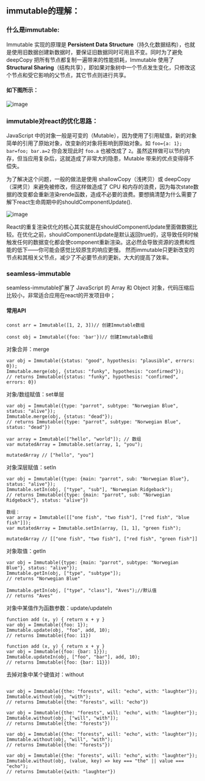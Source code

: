 ## immutable的理解：
### 什么是immutable:
 Immutable 实现的原理是 **Persistent Data Structure**（持久化数据结构），也就是使用旧数据创建新数据时，要保证旧数据同时可用且不变。同时为了避免 deepCopy 把所有节点都复制一遍带来的性能损耗，Immutable 使用了 **Structural Sharing**（结构共享），即如果对象树中一个节点发生变化，只修改这个节点和受它影响的父节点，其它节点则进行共享。
####  如下图所示：
 ![image](https://camo.githubusercontent.com/9e129aaf95d2a645a860dc26532796817e8085c0/687474703a2f2f696d672e616c6963646e2e636f6d2f7470732f69322f5442317a7a695f4b5858585858637458465858627262384f5658582d3631332d3537352e676966)
 
 ### immutable对react的优化思路：
 JavaScript 中的对象一般是可变的（Mutable），因为使用了引用赋值，新的对象简单的引用了原始对象，改变新的对象将影响到原始对象。如 `foo={a: 1}; bar=foo; bar.a=2` 你会发现此时 `foo.a` 也被改成了 `2`。虽然这样做可以节约内存，但当应用复杂后，这就造成了非常大的隐患，Mutable 带来的优点变得得不偿失。
 
 为了解决这个问题，一般的做法是使用 shallowCopy（浅拷贝）或 deepCopy（深拷贝）来避免被修改，但这样做造成了 CPU 和内存的浪费，因为每次state数据的改变都会重新渲染rende函数，造成不必要的浪费。要想搞清楚为什么需要了解下react生命周期中的shouldComponentUpdate().
 
  
 ![image](https://github.com/USTC-Han/USTC-Han.github.io/blob/master/pic/%E7%94%9F%E5%91%BD%E5%91%A8%E6%9C%9F.jpg)
 
 React的重复渲染优化的核心其实就是在shouldComponentUpdate里面做数据比较。在优化之前，shouldComponentUpdate是默认返回true的，这导致任何时候触发任何的数据变化都会使component重新渲染。这必然会导致资源的浪费和性能的低下——你可能会感觉比较原生的响应更慢。
 然而immutable只更新改变的节点和其相关父节点，减少了不必要节点的更新。大大的提高了效率。
###  seamless-immutable
seamless-immutable扩展了 JavaScript 的 Array 和 Object 对象，代码压缩后比较小，非常适合应用在react的开发项目中；
#### 常用API

```
const arr = Immutable([1, 2, 3])// 创建Immutable数组

const obj = Immutable({foo: 'bar'})// 创建Immutable数组

```
对象合并：merge

```
var obj = Immutable({status: "good", hypothesis: "plausible", errors: 0});
Immutable.merge(obj, {status: "funky", hypothesis: "confirmed"});
// returns Immutable({status: "funky", hypothesis: "confirmed", errors: 0})
```
对象/数组赋值：set单层

```
var obj = Immutable({type: "parrot", subtype: "Norwegian Blue", status: "alive"});
Immutable.merge(obj, {status: "dead"});
// returns Immutable({type: "parrot", subtype: "Norwegian Blue", status: "dead"})

var array = Immutable(["hello", "world"]); // 数组
var mutatedArray = Immutable.set(array, 1, "you");

mutatedArray // ["hello", "you"]
```
对象深层赋值：setIn

```
var obj = Immutable({type: {main: "parrot", sub: "Norwegian Blue"}, status: "alive"});
Immutable.setIn(obj, ["type", "sub"], "Norwegian Ridgeback");
// returns Immutable({type: {main: "parrot", sub: "Norwegian Ridgeback"}, status: "alive"})

数组：
var array = Immutable([["one fish", "two fish"], ["red fish", "blue fish"]]);
var mutatedArray = Immutable.setIn(array, [1, 1], "green fish");

mutatedArray // [["one fish", "two fish"], ["red fish", "green fish"]]
```
对象取值：getIn
```
var obj = Immutable({type: {main: "parrot", subtype: "Norwegian Blue"}, status: "alive"});
Immutable.getIn(obj, ["type", "subtype"]);
// returns "Norwegian Blue"

Immutable.getIn(obj, ["type", "class"], "Aves");//默认值
// returns "Aves"
```
对象中某值作为函数参数：update/updateIn
```
function add (x, y) { return x + y }
var obj = Immutable({foo: 1});
Immutable.update(obj, "foo", add, 10);
// returns Immutable({foo: 11})

function add (x, y) { return x + y }
var obj = Immutable({foo: {bar: 1}});
Immutable.updateIn(obj, ["foo", "bar"], add, 10);
// returns Immutable({foo: {bar: 11}})
```
去掉对象中某个键值对：without
```

var obj = Immutable({the: "forests", will: "echo", with: "laughter"});
Immutable.without(obj, "with");
// returns Immutable({the: "forests", will: "echo"})

var obj = Immutable({the: "forests", will: "echo", with: "laughter"});
Immutable.without(obj, ["will", "with"]);
// returns Immutable({the: "forests"})

var obj = Immutable({the: "forests", will: "echo", with: "laughter"});
Immutable.without(obj, "will", "with");
// returns Immutable({the: "forests"})

var obj = Immutable({the: "forests", will: "echo", with: "laughter"});
Immutable.without(obj, (value, key) => key === "the" || value === "echo");
// returns Immutable({with: "laughter"})
```







